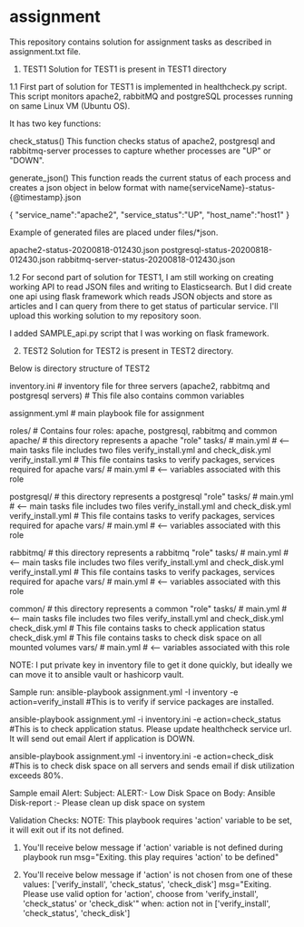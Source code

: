 # assignment

This repository contains solution for assignment tasks as described in assignment.txt file.

1. TEST1
Solution for TEST1 is present in TEST1 directory

1.1 First part of solution for TEST1 is implemented in healthcheck.py script. This script monitors apache2, rabbitMQ and postgreSQL processes running on same Linux VM (Ubuntu OS).

It has two key functions:

check_status()
This function checks status of apache2, postgresql and rabbitmq-server processes to capture whether processes are "UP" or "DOWN".

generate_json()
This function reads the current status of each process and creates a json object in below format with name{serviceName}-status-{@timestamp}.json

{ 
   "service_name":"apache2",
   "service_status":"UP",
   "host_name":"host1"
}

Example of generated files are placed under files/*json. 

apache2-status-20200818-012430.json
postgresql-status-20200818-012430.json
rabbitmq-server-status-20200818-012430.json

1.2 For second part of solution for TEST1, I am still working on creating working API to read JSON files and writing to Elasticsearch. But I did create one api using flask framework which reads JSON objects and store as articles and I can query from there to get status of particular service. I'll upload this working solution to my repository soon.

I added SAMPLE_api.py script that I was working on flask framework.

2. TEST2
Solution for TEST2 is present in TEST2 directory.

Below is directory structure of TEST2

inventory.ini               # inventory file for three servers (apache2, rabbitmq and postgresql servers)
                            # This file also contains common variables
                          
assignment.yml              # main playbook file for assignment

roles/                      # Contains four roles: apache, postgresql, rabbitmq and common
  apache/                   # this directory represents a apache "role"
     tasks/                 #
         main.yml           # <-- main tasks file includes two files verify_install.yml and check_disk.yml
         verify_install.yml #     This file contains tasks to verify packages, services required for apache
     vars/                  #
         main.yml           # <-- variables associated with this role
         
  postgresql/               # this directory represents a postgresql "role"
     tasks/                 #
         main.yml           # <-- main tasks file includes two files verify_install.yml and check_disk.yml
         verify_install.yml #     This file contains tasks to verify packages, services required for apache
     vars/                  #
         main.yml           # <-- variables associated with this role

  rabbitmq/                 # this directory represents a rabbitmq "role"
     tasks/                 #
         main.yml           # <-- main tasks file includes two files verify_install.yml and check_disk.yml
         verify_install.yml #     This file contains tasks to verify packages, services required for apache
     vars/                  #
         main.yml           #  <-- variables associated with this role 
  
  common/                   # this directory represents a common "role"
     tasks/                 #
         main.yml           # <-- main tasks file includes two files verify_install.yml and check_disk.yml
         check_disk.yml     #     This file contains tasks to check application status
         check_disk.yml     #     This file contains tasks to check disk space on all mounted volumes
     vars/                  #
         main.yml           #  <-- variables associated with this role          
    

NOTE: I put private key in inventory file to get it done quickly, but ideally we can move it to ansible vault or hashicorp vault.

Sample run:
ansible-playbook assignment.yml -I inventory -e action=verify_install 
#This is to verify if service packages are installed.

ansible-playbook assignment.yml -i inventory.ini -e action=check_status
#This is to check application status. Please update healthcheck service url. It will send out email Alert if application is DOWN.

ansible-playbook assignment.yml -i inventory.ini -e action=check_disk
#This is to check disk space on all servers and sends email if disk utilization exceeds 80%.

Sample email Alert:
Subject: ALERT:- Low Disk Space on <Server Name>
Body: Ansible Disk-report :- Please clean up disk space on system <Server Name>

Validation Checks:
  NOTE: This playbook requires 'action' variable to be set, it will exit out if its not defined.

1. You'll receive below message if 'action' variable is not defined during playbook run
   msg="Exiting. this play requires 'action' to be defined"

2. You'll receive below message if 'action' is not chosen from one of these values: ['verify_install', 'check_status', 'check_disk']
   msg="Exiting. Please use valid option for 'action', choose from 'verify_install', 'check_status' or 'check_disk'"
      when: action not in ['verify_install', 'check_status', 'check_disk']
